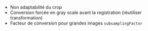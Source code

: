 - Non adaptabilité du crop 
- Conversion forcée en gray scale avant la registration (réutiliser transformation)
- Facteur de conversion pour grandes images ```subsamplingFactor```


